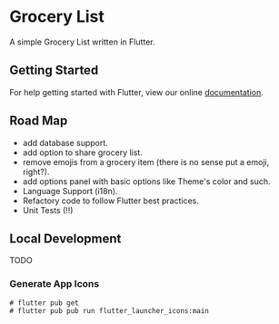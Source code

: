 # Grocery List

A simple Grocery List written in Flutter.

## Getting Started

For help getting started with Flutter, view our online
[documentation](https://flutter.io/).

## Road Map

* add database support.
* add option to share grocery list.
* remove emojis from a grocery item (there is no sense put a emoji, right?).
* add options panel with basic options like Theme's color and such.
* Language Support (i18n).
* Refactory code to follow Flutter best practices.
* Unit Tests (!!)

## Local Development

TODO

### Generate App Icons

```
# flutter pub get
# flutter pub pub run flutter_launcher_icons:main
```

